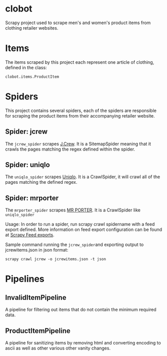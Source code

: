 
clobot
======

Scrapy project used to scrape men's and women's product items from clothing retailer websites.

Items
======

The items scraped by this project each represent one article of clothing, defined in the class: 
```
clobot.items.ProductItem
```
Spiders
======
This project contains several spiders, each of the spiders are responsible for scraping the product items from their accompanying retailer website.
 
Spider: jcrew
------

The `jcrew_spider` scrapes [J.Crew](https://www.jcrew.com). It is a SitemapSpider meaning that it crawls the pages matching the regex defined within the spider.

Spider: uniqlo
------

The `uniqlo_spider` scrapes [Uniqlo](http://www.uniqlo.com). It is a CrawlSpider, it will crawl all of the pages matching the defined regex.

Spider: mrporter
------
The `mrporter_spider` scrapes [MR PORTER](http://www.mrporter.com). It is a CrawlSpider like `uniqlo_spider`


Usage:
In order to run a spider, run scrapy crawl spidername with a feed export defined. More information on feed export configuration can be found at [Scrapy Feed exports](http://doc.scrapy.org/en/latest/topics/feed-exports.html).

Sample command running the `jcrew_spider`and exporting output to jcrewitems.json in json format: 
```
scrapy crawl jcrew -o jcrewitems.json -t json
```

Pipelines
======
InvalidItemPipeline
------
A pipeline for filtering out items that do not contain the minimum required data.

ProductItemPipeline
------
A pipeline for sanitizing items by removing html and converting encoding to ascii as well as other various other vanity changes.



